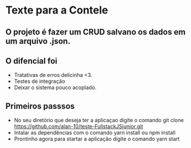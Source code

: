 # Texte para a Contele
## O projeto é fazer um CRUD salvano os dados em um arquivo .json.
## O difencial foi 
*  Tratativas de erros delicinha <3.
* Testes de integração  
*  Deixar o sistema pouco acoplado. 
 
## Primeiros passsos
* No seu diretório  que deseja  ter a aplicaçao digite o comando git clone https://github.com/alan-10/teste-FullstackJSjunior.git
* Intalar as dependências com o comando yarn install ou npm install
* Prontinho agora para startar a aplicação digite o comando yarn start 